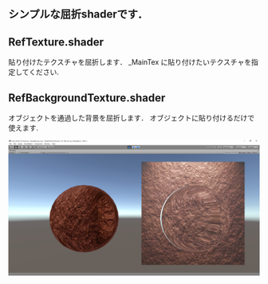 ## シンプルな屈折shaderです．

## RefTexture.shader
貼り付けたテクスチャを屈折します．
_MainTex に貼り付けたいテクスチャを指定してください.

## RefBackgroundTexture.shader
オブジェクトを通過した背景を屈折します．
オブジェクトに貼り付けるだけで使えます.

![img](https://github.com/tt-sn/shader_box/blob/master/%E3%82%B7%E3%83%B3%E3%83%97%E3%83%AB%E3%81%AA%E5%B1%88%E6%8A%98shader/ref.PNG )
